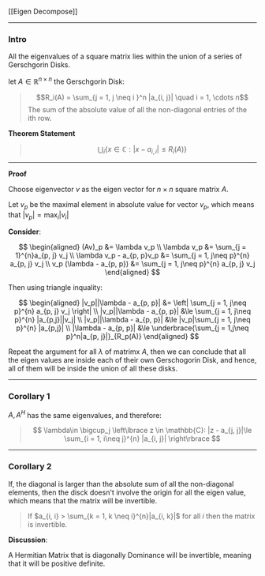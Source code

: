 [[Eigen Decompose]]

---
### **Intro**

All the eigenvalues of a square matrix lies within the union of a series of Gerschgorin Disks. 


let $A \in \mathbb{R}^{n\times n}$ the Gerschgorin Disk: 

> $$R_i(A) = \sum_{j = 1, j \neq i }^n |a_{i, j}| \quad i = 1, \cdots n$$
> The sum of the absolute value of all the non-diagonal entries of the ith row. 

**Theorem Statement**

> $$
> \bigcup_{i} \left\lbrace
>     x \in \mathbb{C}: 
>     |x - a_{i, i}| \le R_i(A)
> \right\rbrace
> $$


---
**Proof**

Choose eigenvector $v$ as the eigen vector for $n\times n$ square matrix $A$. 

Let $v_p$ be the maximal element in absolute value for vector $v_p$, which means that $|v_p| = \max_{i} |v_i|$ 

**Consider**: 

$$
\begin{aligned}
    (Av)_p &= \lambda v_p
    \\
    \lambda v_p &= \sum_{j = 1}^{n}a_{p, j} v_j
    \\
    \lambda v_p - a_{p, p}v_p &= \sum_{j = 1, j\neq p}^{n}
        a_{p, j} v_j
    \\
    v_p (\lambda - a_{p, p}) &= \sum_{j = 1, j\neq p}^{n}
        a_{p, j} v_j
\end{aligned}
$$

Then using triangle inquality: 

$$
\begin{aligned}
    |v_p||\lambda - a_{p, p}| &= 
    \left|
    \sum_{j = 1, j\neq p}^{n}
        a_{p, j} v_j
    \right|
    \\
    |v_p||\lambda - a_{p, p}|
    &\le 
    \sum_{j = 1, j\neq p}^{n}
        |a_{p,j}||v_j|
    \\
    |v_p||\lambda - a_{p, p}|
    &\le 
    |v_p|\sum_{j = 1, j\neq p}^{n}
        |a_{p,j}|
    \\
    |\lambda - a_{p, p}| &\le \underbrace{\sum_{j = 1,j\neq p}^n|a_{p, j}|}_{R_p(A)}
\end{aligned}
$$

Repeat the argument for all $\lambda$ of matrimx $A$, then we can conclude that all the eigen values are inside each of their own Gerschogorin Disk, and hence, all of them will be inside the union of all these disks. 

---
### **Corollary 1** 

$A, A^H$ has the same eigenvalues, and therefore: 

> $$
> \lambda\in \bigcup_j \left\lbrace
>     z \in \mathbb{C}: |z - a_{j, j}|\le \sum_{i = 1, i\neq j}^{n}
>     |a_{i, j}|
> \right\rbrace
> $$


---
### **Corollary 2**

If, the diagonal is larger than the absolute sum of all the non-diagonal elements, then the disck doesn't involve the origin for all the eigen value, which means that the matrix will be invertible. 

> If $a_{i, i} > \sum_{k = 1, k \neq i}^{n}|a_{i, k}|$ for all $i$ then the matrix is invertible. 

**Discussion**:

A Hermitian Matrix that is diagonally Dominance will be invertible, meaning that it will be positive definite. 


